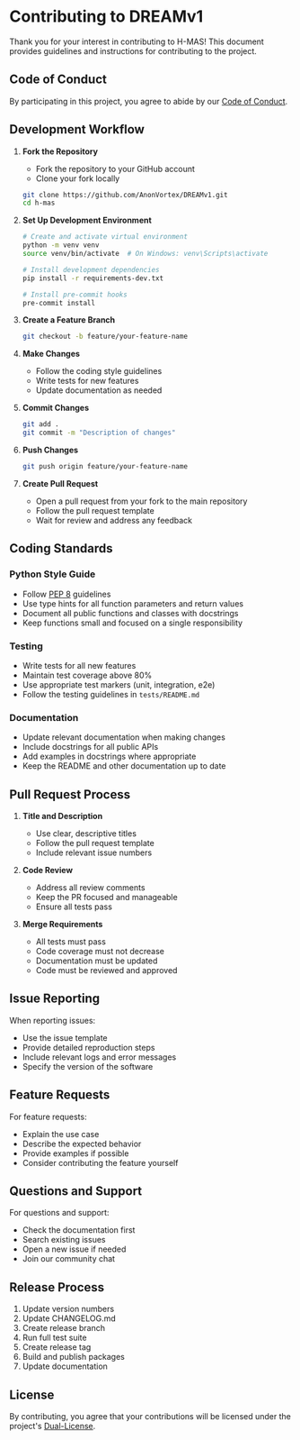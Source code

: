 # Contributing to DREAMv1

Thank you for your interest in contributing to H-MAS! This document provides guidelines and instructions for contributing to the project.

## Code of Conduct

By participating in this project, you agree to abide by our [Code of Conduct](CODE_OF_CONDUCT.md).

## Development Workflow

1. **Fork the Repository**
   - Fork the repository to your GitHub account
   - Clone your fork locally
   ```bash
   git clone https://github.com/AnonVortex/DREAMv1.git
   cd h-mas
   ```

2. **Set Up Development Environment**
   ```bash
   # Create and activate virtual environment
   python -m venv venv
   source venv/bin/activate  # On Windows: venv\Scripts\activate

   # Install development dependencies
   pip install -r requirements-dev.txt

   # Install pre-commit hooks
   pre-commit install
   ```

3. **Create a Feature Branch**
   ```bash
   git checkout -b feature/your-feature-name
   ```

4. **Make Changes**
   - Follow the coding style guidelines
   - Write tests for new features
   - Update documentation as needed

5. **Commit Changes**
   ```bash
   git add .
   git commit -m "Description of changes"
   ```

6. **Push Changes**
   ```bash
   git push origin feature/your-feature-name
   ```

7. **Create Pull Request**
   - Open a pull request from your fork to the main repository
   - Follow the pull request template
   - Wait for review and address any feedback

## Coding Standards

### Python Style Guide
- Follow [PEP 8](https://www.python.org/dev/peps/pep-0008/) guidelines
- Use type hints for all function parameters and return values
- Document all public functions and classes with docstrings
- Keep functions small and focused on a single responsibility

### Testing
- Write tests for all new features
- Maintain test coverage above 80%
- Use appropriate test markers (unit, integration, e2e)
- Follow the testing guidelines in `tests/README.md`

### Documentation
- Update relevant documentation when making changes
- Include docstrings for all public APIs
- Add examples in docstrings where appropriate
- Keep the README and other documentation up to date

## Pull Request Process

1. **Title and Description**
   - Use clear, descriptive titles
   - Follow the pull request template
   - Include relevant issue numbers

2. **Code Review**
   - Address all review comments
   - Keep the PR focused and manageable
   - Ensure all tests pass

3. **Merge Requirements**
   - All tests must pass
   - Code coverage must not decrease
   - Documentation must be updated
   - Code must be reviewed and approved

## Issue Reporting

When reporting issues:
- Use the issue template
- Provide detailed reproduction steps
- Include relevant logs and error messages
- Specify the version of the software

## Feature Requests

For feature requests:
- Explain the use case
- Describe the expected behavior
- Provide examples if possible
- Consider contributing the feature yourself

## Questions and Support

For questions and support:
- Check the documentation first
- Search existing issues
- Open a new issue if needed
- Join our community chat

## Release Process

1. Update version numbers
2. Update CHANGELOG.md
3. Create release branch
4. Run full test suite
5. Create release tag
6. Build and publish packages
7. Update documentation

## License

By contributing, you agree that your contributions will be licensed under the project's [Dual-License](LICENSE). 
